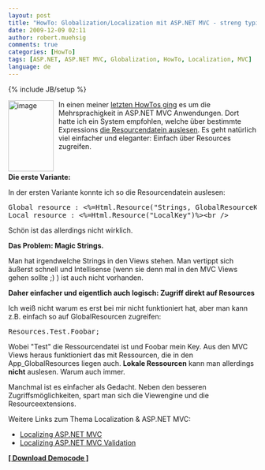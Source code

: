 ```yaml
---
layout: post
title: "HowTo: Globalization/Localization mit ASP.NET MVC - streng typisiert"
date: 2009-12-09 02:11
author: robert.muehsig
comments: true
categories: [HowTo]
tags: [ASP.NET, ASP.NET MVC, Globalization, HowTo, Localization, MVC]
language: de
---
```

{% include JB/setup %}
<p><a href="{{BASE_PATH}}/assets/wp-images/image879.png"><img style="border-right: 0px; border-top: 0px; margin: 0px 10px 0px 0px; border-left: 0px; border-bottom: 0px" height="144" alt="image" src="{{BASE_PATH}}/assets/wp-images/image_thumb64.png" width="92" align="left" border="0"></a>In einen meiner <a href="{{BASE_PATH}}/2009/11/05/howto-globalizationlocalization-mit-asp-net-mvc/">letzten HowTos ging</a> es um die Mehrsprachigkeit in ASP.NET MVC Anwendungen. Dort hatte ich ein System empfohlen, welche über bestimmte Expressions <a href="http://blog.eworldui.net/post/2008/10/ASPNET-MVC-Simplified-Localization-via-ViewEngines.aspx">die Resourcendatein auslesen</a>. Es geht natürlich viel einfacher und eleganter: Einfach über Resources zugreifen. </p> <p>&nbsp;</p><p><strong>Die erste Variante:</strong></p> <p>In der ersten Variante konnte ich so die Resourcendatein auslesen:</p> <p> <div class="wlWriterSmartContent" id="scid:812469c5-0cb0-4c63-8c15-c81123a09de7:9d8b70fb-0d44-49da-98ed-4f5a4b9b906f" style="padding-right: 0px; display: inline; padding-left: 0px; float: none; padding-bottom: 0px; margin: 0px; padding-top: 0px"><pre name="code" class="c#">Global resource : &lt;%=Html.Resource("Strings, GlobalResourceKey") %&gt;&lt;br /&gt;  
Local resource : &lt;%=Html.Resource("LocalKey")%&gt;&lt;br /&gt; </pre></div></p>
<p>Schön ist das allerdings nicht wirklich. </p>
<p><strong>Das Problem: Magic Strings.</strong></p>
<p>Man hat irgendwelche Strings in den Views stehen. Man vertippt sich äußerst schnell und Intellisense (wenn sie denn mal in den MVC Views gehen sollte ;) ) ist auch nicht vorhanden.</p>
<p><strong>Daher einfacher und eigentlich auch logisch: Zugriff direkt auf Resources</strong></p>
<p>Ich weiß nicht warum es erst bei mir nicht funktioniert hat, aber man kann z.B. einfach so auf GlobalResourcen zugreifen:</p>
<div class="wlWriterSmartContent" id="scid:812469c5-0cb0-4c63-8c15-c81123a09de7:0d0943f1-e01b-4ff5-a8e6-5238af9368ea" style="padding-right: 0px; display: inline; padding-left: 0px; float: none; padding-bottom: 0px; margin: 0px; padding-top: 0px"><pre name="code" class="c#">Resources.Test.Foobar;</pre></div>
<p>Wobei "Test" die Ressourcendatei ist und Foobar mein Key. Aus den MVC Views heraus funktioniert das mit Ressourcen, die in den App_GlobalResources liegen auch. <strong>Lokale Ressourcen</strong> kann man allerdings <strong>nicht</strong> auslesen. Warum auch immer. </p>
<p>Manchmal ist es einfacher als Gedacht. Neben den besseren Zugriffsmöglichkeiten, spart man sich die Viewengine und die Resourceextensions.</p>
<p>Weitere Links zum Thema Localization &amp; ASP.NET MVC:</p>
<ul>
<li><a href="http://www.fairnet.com/post/2009/09/06/Localizing-ASPNET-MVC.aspx">Localizing ASP.NET MVC</a></li>
<li><a href="http://haacked.com/archive/2009/12/07/localizing-aspnetmvc-validation.aspx">Localizing ASP.NET MVC Validation</a></li></ul>
<p><strong><a href="{{BASE_PATH}}/assets/files/democode/mvclocal/mvclocal2.zip">[ Download Democode ]</a></strong></p>
